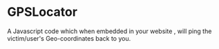 # GPSLocator
A Javascript code which when embedded in your website , will ping the victim/user's Geo-coordinates back to you.
